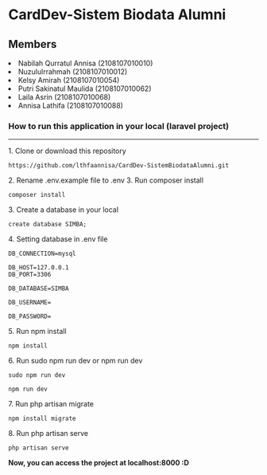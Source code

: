 # CardDev-Sistem Biodata Alumni

## Members

<li>Nabilah Qurratul Annisa (2108107010010)</li>
<li>Nuzululrrahmah (2108107010012)</li>
<li>Kelsy Amirah (2108107010054)</li>
<li>Putri Sakinatul Maulida (2108107010062)</li>
<li>Laila Asrin (2108107010068)</li>
<li>Annisa Lathifa (2108107010088)</li>

 ### How to run this application in your local (laravel project)
<hr>
1. Clone or download this repository
<pre><code>https://github.com/lthfaannisa/CardDev-SistemBiodataAlumni.git</code></pre>
2. Rename .env.example file to .env
3. Run composer install
<pre><code>composer install</code></pre>
3. Create a database in your local
<pre><code>create database SIMBA;</code></pre>
4. Setting database in .env file
<pre><code>DB_CONNECTION=mysql<br>
DB_HOST=127.0.0.1<br>DB_PORT=3306<br>
DB_DATABASE=SIMBA<br>
DB_USERNAME=<your_username><br>
DB_PASSWORD=<your_password></code></pre>
5. Run npm install
<pre><code>npm install</code></pre>
6. Run sudo npm run dev or npm run dev
<pre><code>sudo npm run dev</code></pre>
<pre><code>npm run dev</code></pre>
7. Run php artisan migrate
<pre><code>npm install migrate</code></pre>
8. Run php artisan serve
<pre><code>php artisan serve</code></pre>

<b>Now, you can access the project at localhost:8000 :D<b>
